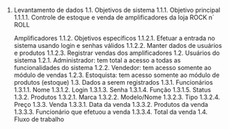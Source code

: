 1. Levantamento de dados
  1.1. Objetivos de sistema
    1.1.1. Objetivo principal
      1.1.1.1. Controle de estoque e venda de amplificadores da loja ROCK n´ ROLL
   
    Amplificadores
  1.1.2. Objetivos específicos
    1.1.2.1. Efetuar a entrada no sistema usando login e senhas válidos
    1.1.2.2. Manter dados de usuários e produtos
    1.1.2.3. Registrar vendas dos amplificadores
  1.2. Usuários do sistema
    1.2.1. Administrador: tem total a acesso a todas as funcionalidades do sistema
    1.2.2. Vendedor: tem acesso somente ao módulo de vendas
    1.2.3. Estoquista: tem acesso somente ao módulo de produtos (estoque)
  1.3. Dados a serem registrados
1.3.1. Funcionários
1.3.1.1. Nome
1.3.1.2. Login
1.3.1.3. Senha
1.3.1.4. Função
1.3.1.5. Status
1.3.2. Produtos
1.3.2.1. Marca
1.3.2.2. Modelo/Nome
1.3.2.3. Tipo
1.3.2.4. Preço
1.3.3. Venda
1.3.3.1. Data da venda
1.3.3.2. Produtos da venda
1.3.3.3. Funcionário que efetuou a venda
1.3.3.4. Total da venda
1.4. Fluxo de trabalho
